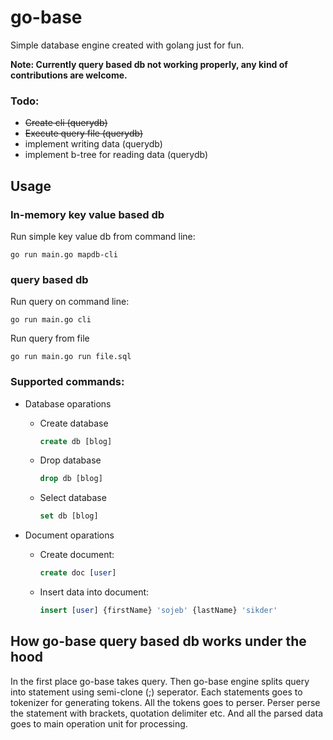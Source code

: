 # go-base

Simple database engine created with golang just for fun.

**Note: Currently query based db not working properly, any kind of contributions are welcome.**

### Todo:

- ~~Create cli (querydb)~~
- ~~Execute query file (querydb)~~
- implement writing data (querydb)
- implement b-tree for reading data (querydb)

## Usage

### In-memory key value based db

Run simple key value db from command line:

```
go run main.go mapdb-cli
```

### query based db

Run query on command line:

```
go run main.go cli
```

Run query from file

```
go run main.go run file.sql
```

### Supported commands:

- Database oparations

  - Create database
    ```sql
    create db [blog]
    ```
  - Drop database
    ```sql
    drop db [blog]
    ```
  - Select database
    ```sql
    set db [blog]
    ```

- Document oparations

  - Create document:

    ```sql
    create doc [user]
    ```

  - Insert data into document:

    ```sql
    insert [user] {firstName} 'sojeb' {lastName} 'sikder'
    ```

## How go-base query based db works under the hood

In the first place go-base takes query. Then go-base engine splits query into statement using semi-clone (;) seperator. Each statements goes to tokenizer for generating tokens. All the tokens goes to perser. Perser perse the statement with brackets, quotation delimiter etc. And all the parsed data goes to main operation unit for processing.
